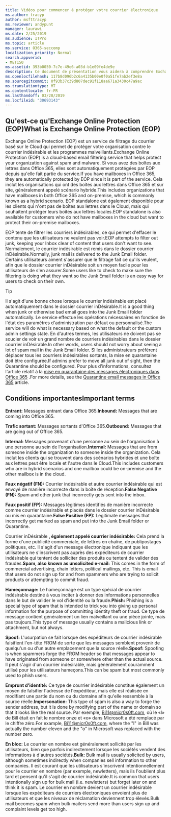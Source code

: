 ```yaml
---
title: Vidéos pour commencer à protéger votre courrier électronique
ms.author: tracyp
author: msfttracyp
ms.reviewer: andypunt
manager: laurawi
ms.date: 2/25/2019
ms.audience: ITPro
ms.topic: article
ms.service: O365-seccomp
localization_priority: Normal
search.appverid:
- MET150
ms.assetid: 393b0050-7c7e-49e6-a03d-b1e09fe4de9e
description: Ce document de présentation vous aidera à comprendre Exchange Online Protection (EOP) et quelques termes importants. Ceci s'applique aux clients Office 365 qui protègent les boîtes aux lettres Exchange Online hébergées dans le Cloud et les clients autonomes EOP qui protègent les boîtes aux lettres locales telles qu'Exchange Server 2016.
ms.openlocfilehash: 117b8d096b2c6a4135b00e0f0a51fe7ab2ef3e8a
ms.sourcegitcommit: 0f93b37c39d807dec91f118aa671a3430c47a9ac
ms.translationtype: MT
ms.contentlocale: fr-FR
ms.lasthandoff: 03/20/2019
ms.locfileid: "30693143"
---
```

## <a name="what-is-exchange-online-protection-eop"></a><span data-ttu-id="43857-104">Qu'est-ce qu'Exchange Online Protection (EOP)</span><span class="sxs-lookup"><span data-stu-id="43857-104">What is Exchange Online Protection (EOP)</span></span>

<span data-ttu-id="43857-105">Exchange Online Protection (EOP) est un service de filtrage du courrier basé sur le Cloud qui permet de protéger votre organisation contre le courrier indésirable et les programmes malveillants.</span><span class="sxs-lookup"><span data-stu-id="43857-105">Exchange Online Protection (EOP) is a cloud-based email filtering service that helps protect your organization against spam and malware.</span></span> <span data-ttu-id="43857-106">Si vous avez des boîtes aux lettres dans Office 365, elles sont automatiquement protégées par EOP depuis qu'elle fait partie du service.</span><span class="sxs-lookup"><span data-stu-id="43857-106">If you have mailboxes in Office 365, they are automatically protected by EOP since it is part of the service.</span></span> <span data-ttu-id="43857-107">Cela inclut les organisations qui ont des boîtes aux lettres dans Office 365 et sur site, généralement appelé scénario hybride.</span><span class="sxs-lookup"><span data-stu-id="43857-107">This includes organizations that have mailboxes in both Office 365 and on-premise, which is commonly known as a hybrid scenario.</span></span> <span data-ttu-id="43857-108">EOP standalone est également disponible pour les clients qui n'ont pas de boîtes aux lettres dans le Cloud, mais qui souhaitent protéger leurs boîtes aux lettres locales.</span><span class="sxs-lookup"><span data-stu-id="43857-108">EOP standalone is also available for customers who do not have mailboxes in the cloud but want to protect their on-premise mailboxes.</span></span> 

<span data-ttu-id="43857-109">EOP tente de filtrer les courriers indésirables, ce qui permet d'effacer le contenu que les utilisateurs ne veulent pas voir.</span><span class="sxs-lookup"><span data-stu-id="43857-109">EOP attempts to filter out junk, keeping your Inbox clear of content that users don't want to see.</span></span> <span data-ttu-id="43857-110">Normalement, le courrier indésirable est remis dans le dossier courrier inDésirable.</span><span class="sxs-lookup"><span data-stu-id="43857-110">Normally, junk mail is delivered to the Junk Email folder.</span></span> <span data-ttu-id="43857-111">Certains utilisateurs aiment s'assurer que le filtrage fait ce qu'ils veulent, afin que le dossier courrier inDésirable soit un moyen facile pour les utilisateurs de s'en assurer.</span><span class="sxs-lookup"><span data-stu-id="43857-111">Some users like to check to make sure the filtering is doing what they want so the Junk Email folder is an easy way for users to check on their own.</span></span>  

> [!TIP]
> <span data-ttu-id="43857-112">Il s'agit d'une bonne chose lorsque le courrier indésirable est placé automatiquement dans le dossier courrier inDésirable.</span><span class="sxs-lookup"><span data-stu-id="43857-112">It is a good thing when junk or otherwise bad email goes into the Junk Email folder automatically.</span></span> <span data-ttu-id="43857-113">Le service effectue les opérations nécessaires en fonction de l'état des paramètres d'administration par défaut ou personnalisé.</span><span class="sxs-lookup"><span data-stu-id="43857-113">The service will do what is necessary based on what the default or the custom admin settings state.</span></span> <span data-ttu-id="43857-114">En d'autres termes, les utilisateurs ne doivent pas se soucier de voir un grand nombre de courriers indésirables dans le dossier courrier inDésirable.</span><span class="sxs-lookup"><span data-stu-id="43857-114">In other words, users should not worry about seeing a lot of spam mail in the Junk Email folder.</span></span> <span data-ttu-id="43857-115">Si les administrateurs préfèrent déplacer tous les courriers indésirables sortants, la mise en quarantaine doit être configurée.</span><span class="sxs-lookup"><span data-stu-id="43857-115">If admins prefer to move all junk out of sight, then the Quarantine should be configured.</span></span> <span data-ttu-id="43857-116">Pour plus d'informations, consultez l'article relatif à la [mise en quarantaine des messages électroniques dans Office 365](quarantine-email-messages.md) .</span><span class="sxs-lookup"><span data-stu-id="43857-116">For more details, see the [Quarantine email messages in Office 365](quarantine-email-messages.md) article.</span></span>

## <a name="important-terms"></a><span data-ttu-id="43857-117">Conditions importantes</span><span class="sxs-lookup"><span data-stu-id="43857-117">Important terms</span></span>

<span data-ttu-id="43857-118">**Entrant:** Messages entrant dans Office 365.</span><span class="sxs-lookup"><span data-stu-id="43857-118">**Inbound:** Messages that are coming into Office 365.</span></span>

<span data-ttu-id="43857-119">**Trafic sortant:** Messages sortants d'Office 365.</span><span class="sxs-lookup"><span data-stu-id="43857-119">**Outbound:** Messages that are going out of Office 365.</span></span>

<span data-ttu-id="43857-120">**Internal:** Messages provenant d'une personne au sein de l'organisation à une personne au sein de l'organisation.</span><span class="sxs-lookup"><span data-stu-id="43857-120">**Internal:** Messages that are from someone inside the organization to someone inside the organization.</span></span> <span data-ttu-id="43857-121">Cela inclut les clients qui se trouvent dans des scénarios hybrides et une boîte aux lettres peut être locale et l'autre dans le Cloud.</span><span class="sxs-lookup"><span data-stu-id="43857-121">This includes customers who are in hybrid scenarios and one mailbox could be on-premise and the other mailbox is in the cloud.</span></span>

<span data-ttu-id="43857-122">**Faux négatif (FN):** Courrier indésirable et autre courrier indésirable qui est envoyé de manière incorrecte dans la boîte de réception.</span><span class="sxs-lookup"><span data-stu-id="43857-122">**False Negative (FN):** Spam and other junk that incorrectly gets sent into the inbox.</span></span>

<span data-ttu-id="43857-123">**Faux positif (FP):** Messages légitimes identifiés de manière incorrecte comme courrier indésirable et placés dans le dossier courrier inDésirable ou mis en quarantaine.</span><span class="sxs-lookup"><span data-stu-id="43857-123">**False Positive (FP):** Legitimate messages that incorrectly get marked as spam and put into the Junk Email folder or Quarantine.</span></span>

<span data-ttu-id="43857-124">Courrier inDésirable **, également appelé courrier indésirable:** Cela prend la forme d'une publicité commerciale, de lettres en chaîne, de publipostages politiques, etc. Il s'agit d'un message électronique indiquant que les utilisateurs ne s'inscrivent pas auprès des expéditeurs de courrier indésirable qui tentent de solliciter des produits ou tentent de valider des fraudes.</span><span class="sxs-lookup"><span data-stu-id="43857-124">**Spam, also known as unsolicited e-mail:** This comes in the form of commercial advertising, chain letters, political mailings, etc. This is email that users do not sign up for and from spammers who are trying to solicit products or attempting to commit fraud.</span></span>

<span data-ttu-id="43857-125">**Hameçonnage:** Le hameçonnage est un type spécial de courrier indésirable destiné à vous inciter à donner des informations personnelles dans le but de valider le vol d'identité ou la fraude.</span><span class="sxs-lookup"><span data-stu-id="43857-125">**Phish:** Phishing is a special type of spam that is intended to trick you into giving up personal information for the purpose of committing identity theft or fraud.</span></span> <span data-ttu-id="43857-126">Ce type de message contient généralement un lien malveillant ou une pièce jointe, mais pas toujours.</span><span class="sxs-lookup"><span data-stu-id="43857-126">This type of message usually contains a malicious link or attachment, but not always.</span></span>

<span data-ttu-id="43857-127">**Spoof:** L'usurpation se fait lorsque des expéditeurs de courrier indésirable falsifient l'en-tête FROM de sorte que les messages semblent provenir de quelqu'un ou d'un autre emplacement que la source réelle.</span><span class="sxs-lookup"><span data-stu-id="43857-127">**Spoof:** Spoofing is when spammers forge the FROM header so that messages appear to have originated from someone or somewhere other than the actual source.</span></span> <span data-ttu-id="43857-128">Il peut s'agir d'un courrier indésirable, mais généralement couramment utilisé pour les utilisateurs hameçons.</span><span class="sxs-lookup"><span data-stu-id="43857-128">This can be spam but most commonly used to phish users.</span></span>

<span data-ttu-id="43857-129">**Emprunt d'identité:** Ce type de courrier indésirable constitue également un moyen de falsifier l'adresse de l'expéditeur, mais elle est réalisée en modifiant une partie du nom ou du domaine afin qu'elle ressemble à la source réelle.</span><span class="sxs-lookup"><span data-stu-id="43857-129">**Impersonation:** This type of spam is also a way to forge the sender address, but it is done by modifying part of the name or domain so that it looks like the real source.</span></span> <span data-ttu-id="43857-130">Par exemple, Bi11@micr0s0ft.com, où le «l» de Bill était en fait le nombre onze et «o» dans Microsoft a été remplacé par le chiffre zéro.</span><span class="sxs-lookup"><span data-stu-id="43857-130">For example, Bi11@micr0s0ft.com, where the "l" in Bill was actually the number eleven and the "o" in Microsoft was replaced with the number zero.</span></span>

<span data-ttu-id="43857-131">**En bloc:** Le courrier en nombre est généralement sollicité par les utilisateurs, bien que parfois indirectement lorsque les sociétés vendent des informations à d'autres sociétés.</span><span class="sxs-lookup"><span data-stu-id="43857-131">**Bulk:** Bulk mail is usually solicited by users, although sometimes indirectly when companies sell information to other companies.</span></span> <span data-ttu-id="43857-132">Il est courant que les utilisateurs s'inscrivent intentionnellement pour le courrier en nombre (par exemple, newletters), mais ils l'oublient plus tard et pensent qu'il s'agit de courrier indésirable.</span><span class="sxs-lookup"><span data-stu-id="43857-132">It is common that users intentionally sign up for bulk mail (i.e. newletters) but forget later on and think it is spam.</span></span> <span data-ttu-id="43857-133">Le courrier en nombre devient un courrier indésirable lorsque les expéditeurs de courriers électroniques envoient plus de utilisateurs et que les niveaux de réclamation deviennent trop élevés.</span><span class="sxs-lookup"><span data-stu-id="43857-133">Bulk mail becomes spam when bulk mailers send more than users sign up and complaint levels get too high.</span></span>
